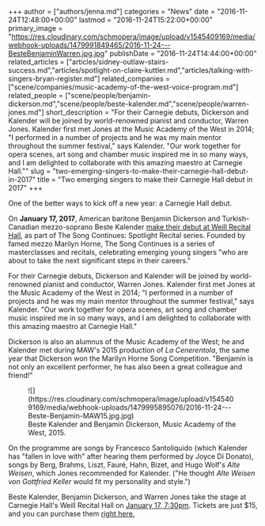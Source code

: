 +++
author = ["authors/jenna.md"]
categories = "News"
date = "2016-11-24T12:48:00+00:00"
lastmod = "2016-11-24T15:22:00+00:00"
primary_image = "https://res.cloudinary.com/schmopera/image/upload/v1545409169/media/webhook-uploads/1479991849465/2016-11-24---BesteBenjaminWarren.jpg.jpg"
publishDate = "2016-11-24T14:44:00+00:00"
related_articles = ["articles/sidney-outlaw-stairs-success.md","articles/spotlight-on-claire-kuttler.md","articles/talking-with-singers-bryan-register.md"]
related_companies = ["scene/companies/music-academy-of-the-west-voice-program.md"]
related_people = ["scene/people/benjamin-dickerson.md","scene/people/beste-kalender.md","scene/people/warren-jones.md"]
short_description = "For their Carnegie debuts, Dickerson and Kalender will be joined by world-renowned pianist and conductor, Warren Jones. Kalender first met Jones at the Music Academy of the West in 2014; &quot;I performed in a number of projects and he was my main mentor throughout the summer festival,&quot; says Kalender. &quot;Our work together for opera scenes, art song and chamber music inspired me in so many ways, and I am delighted to collaborate with this amazing maestro at Carnegie Hall.&quot;"
slug = "two-emerging-singers-to-make-their-carnegie-hall-debut-in-2017"
title = "Two emerging singers to make their Carnegie Hall debut in 2017"
+++

One of the better ways to kick off a new year: a Carnegie Hall debut.

On **January 17, 2017**, American baritone Benjamin Dickerson and Turkish-Canadian mezzo-soprano Beste Kalender [make their debut at Weill Recital Hall](https://www.carnegiehall.org/Calendar/2017/1/17/0730/PM/The-Song-Continues-Spotlight-Recital/), as part of The Song Continues: Spotlight Recital series. Founded by famed mezzo Marilyn Horne, The Song Continues is a series of masterclasses and recitals, celebrating emerging young singers "who are about to take the next significant steps in their careers."

For their Carnegie debuts, Dickerson and Kalender will be joined by world-renowned pianist and conductor, Warren Jones. Kalender first met Jones at the Music Academy of the West in 2014; "I performed in a number of projects and he was my main mentor throughout the summer festival," says Kalender. "Our work together for opera scenes, art song and chamber music inspired me in so many ways, and I am delighted to collaborate with this amazing maestro at Carnegie Hall."

Dickerson is also an alumnus of the Music Academy of the West; he and Kalender met during MAW's 2015 production of *La Cenerentola*, the same year that Dickerson won the Marilyn Horne Song Competition. "Benjamin is not only an excellent performer, he has also been a great colleague and friend!"

<figure data-type="image">
![](https://res.cloudinary.com/schmopera/image/upload/v1545409169/media/webhook-uploads/1479995895076/2016-11-24---Beste-Benjamin-MAW15.jpg.jpg)
<figcaption>Beste Kalender and Benjamin Dickerson, Music Academy of the West, 2015.</figcaption></figure>

On the programme are songs by Francesco Santoliquido (which Kalender has "fallen in love with" after hearing them performed by Joyce Di Donato), songs by Berg, Brahms, Liszt, Fauré, Hahn, Bizet, and Hugo Wolf's *Alte Weisen*, which Jones recommended for Kalender. ("He thought *Alte Weisen von Gottfried Keller* would fit my personality and style.")

Beste Kalender, Benjamin Dickerson, and Warren Jones take the stage at Carnegie Hall's Weill Recital Hall on [January 17, 7:30pm](https://www.carnegiehall.org/Calendar/2017/1/17/0730/PM/The-Song-Continues-Spotlight-Recital/). Tickets are just $15, and you can purchase them [right here.](https://www.carnegiehall.org/SiteCode/Purchase/SYOS/SeatSelection.aspx?startWorkflow=true&quickBuy=false&quantity=0&eventId=24326)


